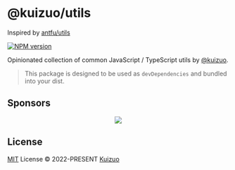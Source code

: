 # @kuizuo/utils

Inspired by [antfu/utils](https://github.com/antfu/utils)

[![NPM version](https://img.shields.io/npm/v/@kuizuo/utils?color=a1b858&label=)](https://www.npmjs.com/package/@kuizuo/utils)

Opinionated collection of common JavaScript / TypeScript utils by [@kuizuo](https://github.com/kuizuo).

> This package is designed to be used as `devDependencies` and bundled into your dist.

## Sponsors

<p align="center">
  <a href="https://cdn.jsdelivr.net/gh/antfu/static/sponsors.svg">
    <img src='https://cdn.jsdelivr.net/gh/antfu/static/sponsors.svg'/>
  </a>
</p>

## License

[MIT](./LICENSE) License © 2022-PRESENT [Kuizuo](https://github.com/kuizuo)
